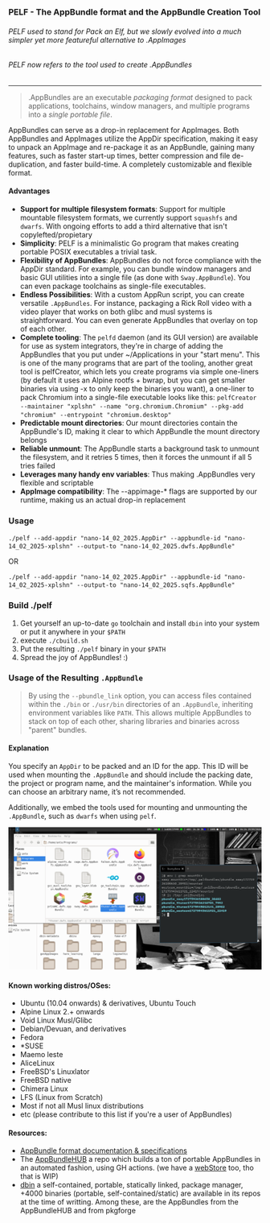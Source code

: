 ### PELF - The AppBundle format and the AppBundle Creation Tool
###### PELF used to stand for Pack an Elf, but we slowly evolved into a much simpler yet more featureful alternative to .AppImages
###### PELF now refers to the tool used to create .AppBundles

---

> .AppBundles are an executable *packaging format* designed to pack applications, toolchains, window managers, and multiple programs into a *single portable file*.

AppBundles can serve as a drop-in replacement for AppImages. Both AppBundles and AppImages utilize the AppDir specification, making it easy to unpack an AppImage and re-package it as an AppBundle, gaining many features, such as faster start-up times, better compression and file de-duplication, and faster build-time. A completely customizable and flexible format.

#### Advantages
- **Support for multiple filesystem formats**: Support for multiple mountable filesystem formats, we currently support `squashfs` and `dwarfs`. With ongoing efforts to add a third alternative that isn't copylefted/propietary
- **Simplicity**: PELF is a minimalistic Go program that makes creating portable POSIX executables a trivial task.
- **Flexibility of AppBundles**: AppBundles do not force compliance with the AppDir standard. For example, you can bundle window managers and basic GUI utilities into a single file (as done with `Sway.AppBundle`). You can even package toolchains as single-file executables.
- **Endless Possibilities**: With a custom AppRun script, you can create versatile `.AppBundles`. For instance, packaging a Rick Roll video with a video player that works on both glibc and musl systems is straightforward. You can even generate AppBundles that overlay on top of each other.
- **Complete tooling**: The `pelfd` daemon (and its GUI version) are available for use as system integrators, they're in charge of adding the AppBundles that you put under ~/Applications in your "start menu". This is one of the many programs that are part of the tooling, another great tool is pelfCreator, which lets you create programs via simple one-liners (by default it uses an Alpine rootfs + bwrap, but you can get smaller binaries via using -x to only keep the binaries you want), a one-liner to pack Chromium into a single-file executable looks like this: `pelfCreator --maintainer "xplshn" --name "org.chromium.Chromium" --pkg-add "chromium" --entrypoint "chromium.desktop"`
- **Predictable mount directories**: Our mount directories contain the AppBundle's ID, making it clear to which AppBundle the mount directory belongs
- **Reliable unmount**: The AppBundle starts a background task to unmount the filesystem, and it retries 5 times, then it forces the unmount if all 5 tries failed
- **Leverages many handy env variables**: Thus making .AppBundles very flexible and scriptable
- **AppImage compatibility**: The --appimage-* flags are supported by our runtime, making us an actual drop-in replacement

### Usage
```
./pelf --add-appdir "nano-14_02_2025.AppDir" --appbundle-id "nano-14_02_2025-xplshn" --output-to "nano-14_02_2025.dwfs.AppBundle"
```
OR
```
./pelf --add-appdir "nano-14_02_2025.AppDir" --appbundle-id "nano-14_02_2025-xplshn" --output-to "nano-14_02_2025.sqfs.AppBundle"
```

### Build ./pelf
1. Get yourself an up-to-date `go` toolchain and install `dbin` into your system or put it anywhere in your `$PATH`
2. execute `./cbuild.sh`
3. Put the resulting `./pelf` binary in your `$PATH`
4. Spread the joy of AppBundles! :)

### Usage of the Resulting `.AppBundle`
> By using the `--pbundle_link` option, you can access files contained within the `./bin` or `./usr/bin` directories of an `.AppBundle`, inheriting environment variables like `PATH`. This allows multiple AppBundles to stack on top of each other, sharing libraries and binaries across "parent" bundles.

#### Explanation
You specify an `AppDir` to be packed and an ID for the app. This ID will be used when mounting the `.AppBundle` and should include the packing date, the project or program name, and the maintainer's information. While you can choose an arbitrary name, it’s not recommended.

Additionally, we embed the tools used for mounting and unmounting the `.AppBundle`, such as `dwarfs` when using `pelf`.

<p align="center">
	<img src="assets/screenshot.png" width="800" alt="Screenshot showcasing a bunch of AppBundles with their icons correctly set in a thunar file manager window" />
</p>

#### Known working distros/OSes:
- Ubuntu (10.04 onwards) & derivatives, Ubuntu Touch
- Alpine Linux 2.+ onwards
- Void Linux Musl/Glibc
- Debian/Devuan, and derivatives
- Fedora
- *SUSE
- Maemo leste
- AliceLinux
- FreeBSD's Linuxlator
- FreeBSD native
- Chimera Linux
- LFS (Linux from Scratch)
- Most if not all Musl linux distributions
- etc (please contribute to this list if you're a user of AppBundles)

#### Resources:
- [AppBundle format documentation & specifications](https://xplshn.github.io/pelf/docs)
- The [AppBundleHUB](https://github.com/xplshn/AppBundleHUB) a repo which builds a ton of portable AppBundles in an automated fashion, using GH actions. (we have a [webStore](https://xplshn.github.io/AppBundleHUB) too, tho that is WIP)
- [dbin](https://github.com/xplshn/dbin) a self-contained, portable, statically linked, package manager, +4000 binaries (portable, self-contained/static) are available in its repos at the time of writting. Among these, are the AppBundles from the AppBundleHUB and from pkgforge
